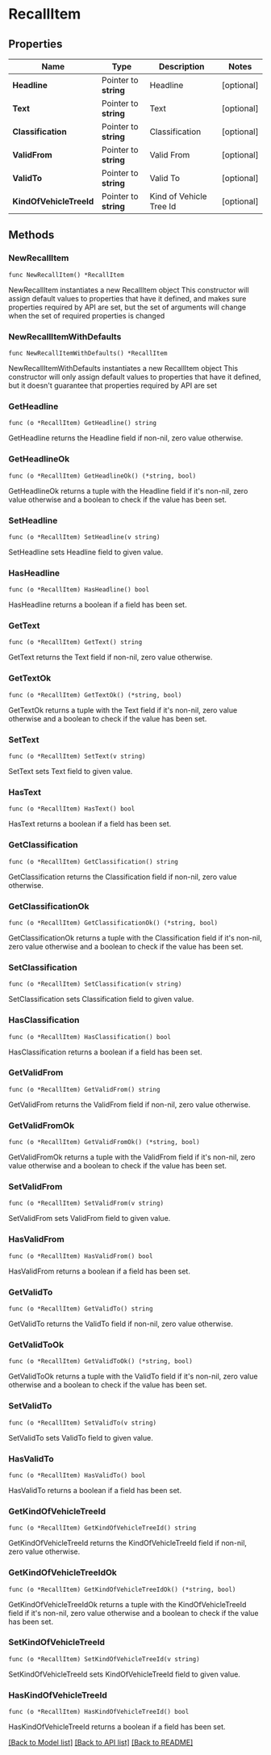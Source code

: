 # RecallItem

## Properties

Name | Type | Description | Notes
------------ | ------------- | ------------- | -------------
**Headline** | Pointer to **string** | Headline | [optional] 
**Text** | Pointer to **string** | Text | [optional] 
**Classification** | Pointer to **string** | Classification | [optional] 
**ValidFrom** | Pointer to **string** | Valid From | [optional] 
**ValidTo** | Pointer to **string** | Valid To | [optional] 
**KindOfVehicleTreeId** | Pointer to **string** | Kind of Vehicle Tree Id | [optional] 

## Methods

### NewRecallItem

`func NewRecallItem() *RecallItem`

NewRecallItem instantiates a new RecallItem object
This constructor will assign default values to properties that have it defined,
and makes sure properties required by API are set, but the set of arguments
will change when the set of required properties is changed

### NewRecallItemWithDefaults

`func NewRecallItemWithDefaults() *RecallItem`

NewRecallItemWithDefaults instantiates a new RecallItem object
This constructor will only assign default values to properties that have it defined,
but it doesn't guarantee that properties required by API are set

### GetHeadline

`func (o *RecallItem) GetHeadline() string`

GetHeadline returns the Headline field if non-nil, zero value otherwise.

### GetHeadlineOk

`func (o *RecallItem) GetHeadlineOk() (*string, bool)`

GetHeadlineOk returns a tuple with the Headline field if it's non-nil, zero value otherwise
and a boolean to check if the value has been set.

### SetHeadline

`func (o *RecallItem) SetHeadline(v string)`

SetHeadline sets Headline field to given value.

### HasHeadline

`func (o *RecallItem) HasHeadline() bool`

HasHeadline returns a boolean if a field has been set.

### GetText

`func (o *RecallItem) GetText() string`

GetText returns the Text field if non-nil, zero value otherwise.

### GetTextOk

`func (o *RecallItem) GetTextOk() (*string, bool)`

GetTextOk returns a tuple with the Text field if it's non-nil, zero value otherwise
and a boolean to check if the value has been set.

### SetText

`func (o *RecallItem) SetText(v string)`

SetText sets Text field to given value.

### HasText

`func (o *RecallItem) HasText() bool`

HasText returns a boolean if a field has been set.

### GetClassification

`func (o *RecallItem) GetClassification() string`

GetClassification returns the Classification field if non-nil, zero value otherwise.

### GetClassificationOk

`func (o *RecallItem) GetClassificationOk() (*string, bool)`

GetClassificationOk returns a tuple with the Classification field if it's non-nil, zero value otherwise
and a boolean to check if the value has been set.

### SetClassification

`func (o *RecallItem) SetClassification(v string)`

SetClassification sets Classification field to given value.

### HasClassification

`func (o *RecallItem) HasClassification() bool`

HasClassification returns a boolean if a field has been set.

### GetValidFrom

`func (o *RecallItem) GetValidFrom() string`

GetValidFrom returns the ValidFrom field if non-nil, zero value otherwise.

### GetValidFromOk

`func (o *RecallItem) GetValidFromOk() (*string, bool)`

GetValidFromOk returns a tuple with the ValidFrom field if it's non-nil, zero value otherwise
and a boolean to check if the value has been set.

### SetValidFrom

`func (o *RecallItem) SetValidFrom(v string)`

SetValidFrom sets ValidFrom field to given value.

### HasValidFrom

`func (o *RecallItem) HasValidFrom() bool`

HasValidFrom returns a boolean if a field has been set.

### GetValidTo

`func (o *RecallItem) GetValidTo() string`

GetValidTo returns the ValidTo field if non-nil, zero value otherwise.

### GetValidToOk

`func (o *RecallItem) GetValidToOk() (*string, bool)`

GetValidToOk returns a tuple with the ValidTo field if it's non-nil, zero value otherwise
and a boolean to check if the value has been set.

### SetValidTo

`func (o *RecallItem) SetValidTo(v string)`

SetValidTo sets ValidTo field to given value.

### HasValidTo

`func (o *RecallItem) HasValidTo() bool`

HasValidTo returns a boolean if a field has been set.

### GetKindOfVehicleTreeId

`func (o *RecallItem) GetKindOfVehicleTreeId() string`

GetKindOfVehicleTreeId returns the KindOfVehicleTreeId field if non-nil, zero value otherwise.

### GetKindOfVehicleTreeIdOk

`func (o *RecallItem) GetKindOfVehicleTreeIdOk() (*string, bool)`

GetKindOfVehicleTreeIdOk returns a tuple with the KindOfVehicleTreeId field if it's non-nil, zero value otherwise
and a boolean to check if the value has been set.

### SetKindOfVehicleTreeId

`func (o *RecallItem) SetKindOfVehicleTreeId(v string)`

SetKindOfVehicleTreeId sets KindOfVehicleTreeId field to given value.

### HasKindOfVehicleTreeId

`func (o *RecallItem) HasKindOfVehicleTreeId() bool`

HasKindOfVehicleTreeId returns a boolean if a field has been set.


[[Back to Model list]](../README.md#documentation-for-models) [[Back to API list]](../README.md#documentation-for-api-endpoints) [[Back to README]](../README.md)


